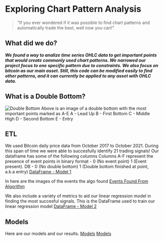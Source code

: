 # Exploring Chart Pattern Analysis

>"If you ever wondered if it was possible to find chart patterns and automatically trade the best, well now you can!"


## What did we do?
***We found a way to analize time series OHLC data to get important points that would create commonly used chart patterns.
We narrowed our project focus to one specific pattern due to constraints. We also focus on bitcoin as our main asset. Still, this code can be modified easily to find other patterns, and it can currently be applied to any asset with OHLC data.***

## What is a Double Bottom?
![Double Bottom](bitcoin-candlestick-ML-exploration/candlestick-examples/BTCUSD_2021-10-06_19-35-05.png)
Above is an image of a double bottom with the most important points marked as A-E
A - Lead Up
B - First Bottom
C - Middle High
D - Second Bottom
E - Entry

## ETL
We used Bitcoin daily price data from October 2017 to October 2021. 
During this span of time we were able to succesfully identify 21 trading signals!
Our dataframe has some of the following columns
Columns A-F represent the presence of event points in binary format - 0 (No event point) 1 (Event present).
DB - 0 (No double bottom) 1 (Double bottom finished at point, a.k.a entry)
[DataFrame - Model 1](Resources/features_2017-2021.csv)

In here are the images of the events the algo found
[Events Found From Algorithm](Resources/event_figures)

We also include a variety of metrics to aid our linear regression model in finding the most succesful signals.
This is the DataFrame used to train our linear regression model
[DataFrame - Model 2](Resources/21_features.csv)

## Models
Here are our models and our results.
[Models](bitcoin-candlestick-ML-exploration/Neural_Net.ipynb)
[Models](bitcoin-candlestick-ML-exploration/Dbottom_net.ipynb)
